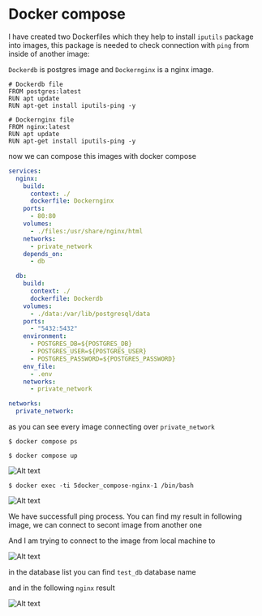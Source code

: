 # Docker compose
I have created two Dockerfiles which they help to install ```iputils``` package into images,
this package is needed to check connection with ```ping```  from inside of another image:

```Dockerdb``` is postgres image and ```Dockernginx``` is a nginx image.

```docker
# Dockerdb file
FROM postgres:latest
RUN apt update
RUN apt-get install iputils-ping -y
```

```docker
# Dockernginx file
FROM nginx:latest
RUN apt update
RUN apt-get install iputils-ping -y
``````

now we can compose this images with docker compose

```yml
services:
  nginx:
    build:
      context: ./
      dockerfile: Dockernginx
    ports:
      - 80:80
    volumes:
      - ./files:/usr/share/nginx/html
    networks:
      - private_network
    depends_on:
      - db

  db:
    build:
      context: ./
      dockerfile: Dockerdb
    volumes:
      - ./data:/var/lib/postgresql/data
    ports:
      - "5432:5432" 
    environment:
      - POSTGRES_DB=${POSTGRES_DB}
      - POSTGRES_USER=${POSTGRES_USER}
      - POSTGRES_PASSWORD=${POSTGRES_PASSWORD}
    env_file:
      - .env
    networks:
      - private_network

networks:
  private_network:
```

as you can see every image connecting over ```private_network```

```$ docker compose ps```

```$ docker compose up```

![Alt text](../assets/docker_compose_ps.png)

```$ docker exec -ti 5docker_compose-nginx-1 /bin/bash```

![Alt text](../assets/docker_connect_bash.png)

We have successfull ping process. You can find my result in following image, we can connect to secont image from another one

And I am trying to connect to the image from local machine to

![Alt text](../assets/docker_postgres.png)

in the database list you can find ```test_db``` database name

and in the following ```nginx``` result

![Alt text](../assets/docker_nginx.png)